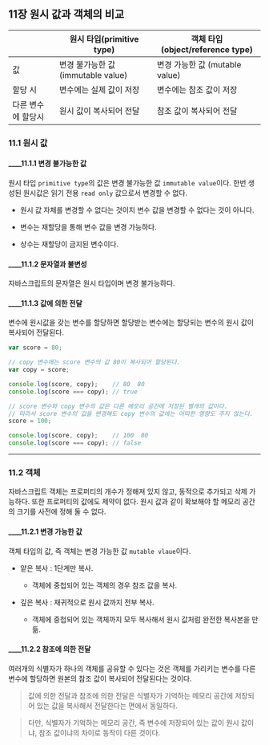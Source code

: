 ## 11장 원시 값과 객체의 비교
|                | 원시 타입(primitive type)     | 객체 타입(object/reference type)     |
|----------------|---------------------------------|-------------------------------------|
| 값             | 변경 불가능한 값 (immutable value)  | 변경 가능한 값 (mutable value)       |
| 할당 시        | 변수에는 실제 값이 저장             | 변수에는 참조 값이 저장              |
| 다른 변수에 할당시 | 원시 값이 복사되어 전달             | 참조 값이 복사되어 전달              |


### 11.1 원시 값
#### ____11.1.1 변경 불가능한 값
원시 타입 `primitive type`의 값은 변경 불가능한 값 `immutable value`이다. 한번 생성된 원시값은 읽기 전용 `read only` 값으로서 변경할 수 없다.

- 원시 값 자체를 변경할 수 없다는 것이지 변수 값을 변경할 수 없다는 것이 아니다.
- 변수는 재할당을 통해 변수 값을 변경 가능하다.

- 상수는 재할당이 금지된 변수이다.



#### ____11.1.2 문자열과 불변성

자바스크립트의 문자열은 원시 타입이며 변경 불가능하다.

#### ____11.1.3 값에 의한 전달
변수에 원시값을 갖는 변수를 할당하면 할당받는 변수에는 할당되는 변수의 원시 값이 복사되어 전달된다.
```js
var score = 80;

// copy 변수에는 score 변수의 값 80이 복사되어 할당된다.
var copy = score;

console.log(score, copy);    // 80  80
console.log(score === copy); // true

// score 변수와 copy 변수의 값은 다른 메모리 공간에 저장된 별개의 값이다.
// 따라서 score 변수의 값을 변경해도 copy 변수의 값에는 어떠한 영향도 주지 않는다.
score = 100;

console.log(score, copy);    // 100  80
console.log(score === copy); // false

```
---
### 11.2 객체
자바스크립트 객체는 프로퍼티의 개수가 정해져 있지 않고, 동적으로 추가되고 삭제 가능하다. 또한 프로퍼티의 값에도 제약이 없다.
원시 값과 같이 확보해야 할 메모리 공간의 크기를 사전에 정해 둘 수 없다.

#### ____11.2.1 변경 가능한 값
객체 타입의 값, 즉 객체는 변경 가능한 값 `mutable vlaue`이다.

- 얕은 복사 : 1단계만 복사.
   - 객체에 중첩되어 있는 객체의 경우 참조 값을 복사.

-  깊은 복사 : 재귀적으로 원시 값까지 전부 복사.
   - 객체에 중첩되어 있는 객체까지 모두 복사해서 원시 값처럼 완전한 복사본을 만듦.

#### ____11.2.2 참조에 의한 전달
여러개의 식별자가 하나의 객체를 공유할 수 있다는 것은 객체를 가리키는 변수를 다른 변수에 할당하면 원본의 참조 값이 복사되어 전달된다는 것이다.

> 값에 의한 전달과 참조에 의한 전달은 식별자가 기억하는 메모리 공간에 저장되어 있는 값을 복사해서 전달한다는 면에서 동일하다.

> 다만, 식별자가 기억하는 메모리 공간, 즉 변수에 저장되어 있는 값이 원시 값이냐, 참조 값이냐의 차이로 동작이 다른 것이다.
